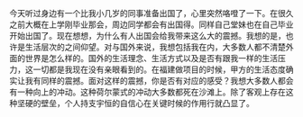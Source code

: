 今天听过身边有一个比我小几岁的同事准备出国了，心里突然咯噔了一下。在很久之前大概在上学刚毕业那会，周边同学都会有出国得。同样自己堂妹也在自己毕业开始出国了。现在想想，为什么有人出国会给我带来这么大的震撼。我想的是，也许是生活层次的之间仰望。对与国外来说，我想包括我在内，大多数人都不清楚外面的世界是怎么样的。国外的生活理念、生活方式以及是否有跟我一样的生活压力，这一切都是我现在没有亲眼看到的。在福建做项目的时候，甲方的生活态度确实让我有同样的震撼。面对这样的震撼，你是否有对应的感受？我想大多数人都会有一种向上的冲动。这种荷尔蒙式的冲动大多数都死在沙滩上。除了客观上存在这种坚硬的壁垒，个人持支宇恒的自信心在关键时候的作用行就凸显了。